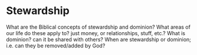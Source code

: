 # Stewardship

What are the Biblical concepts of stewardship and dominion?
What areas of our life do these apply to? just money, or relationships, stuff, etc.?
What is dominion? can it be shared with others?
When are stewardship or dominion; i.e. can they be removed/added by God?
